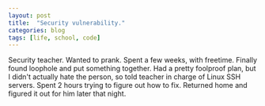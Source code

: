 ```yaml
---
layout: post
title:  "Security vulnerability."
categories: blog
tags: [life, school, code]
---
```

Security teacher. Wanted to prank. Spent a few weeks, with freetime. Finally
found loophole and put something together. Had a pretty foolproof plan, but I
didn't actually hate the person, so told teacher in charge of Linux SSH
servers. Spent 2 hours trying to figure out how to fix. Returned home and
figured it out for him later that night.
